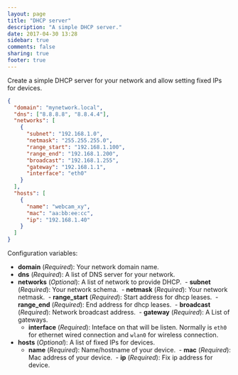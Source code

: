 ```yaml
---
layout: page
title: "DHCP server"
description: "A simple DHCP server."
date: 2017-04-30 13:28
sidebar: true
comments: false
sharing: true
footer: true
---
```


Create a simple DHCP server for your network and allow setting fixed IPs for devices.

```json
{
  "domain": "mynetwork.local",
  "dns": ["8.8.8.8", "8.8.4.4"],
  "networks": [
    {
      "subnet": "192.168.1.0",
      "netmask": "255.255.255.0",
      "range_start": "192.168.1.100",
      "range_end": "192.168.1.200",
      "broadcast": "192.168.1.255",
      "gateway": "192.168.1.1",
      "interface": "eth0"
    }
  ],
  "hosts": [
    {
      "name": "webcam_xy",
      "mac": "aa:bb:ee:cc",
      "ip": "192.168.1.40"
    }
  ]
}
```

Configuration variables:

- **domain** (*Required*): Your network domain name.
- **dns** (*Required*): A list of DNS server for your network.
- **networks** (*Optional*): A list of network to provide DHCP.
  - **subnet** (*Required*): Your network schema.
  - **netmask** (*Required*): Your network netmask.
  - **range_start** (*Required*): Start address for dhcp leases.
  - **range_end** (*Required*): End address for dhcp leases.
  - **broadcast** (*Required*): Network broadcast address.
  - **gateway** (*Required*): A List of gateways.
  - **interface** (*Required*): Inteface on that will be listen. Normally is `eth0` for ethernet wired connection and `wlan0` for wireless connection.
- **hosts** (*Optional*): A list of fixed IPs for devices.
  - **name** (*Required*): Name/hostname of your device.
  - **mac** (*Required*): Mac address of your device.
  - **ip** (*Required*): Fix ip address for device.
